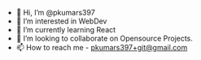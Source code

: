 - 👋 Hi, I’m @pkumars397
- 👀 I’m interested in WebDev
- 🌱 I’m currently learning React
- 💞️ I’m looking to collaborate on Opensource Projects.
- 📫 How to reach me - pkumars397+git@gmail.com

<!---
pkumars397/pkumars397 is a ✨ special ✨ repository because its `README.md` (this file) appears on your GitHub profile.
You can click the Preview link to take a look at your changes.
--->
